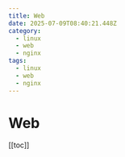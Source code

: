 ```yaml
---
title: Web
date: 2025-07-09T08:40:21.448Z
category:
  - linux
  - web
  - nginx
tags:
  - linux
  - web
  - nginx
---
```


# Web
[[toc]]
